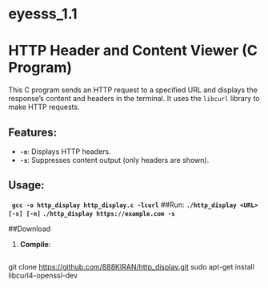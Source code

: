 # eyesss_1.1
# HTTP Header and Content Viewer (C Program)

This C program sends an HTTP request to a specified URL and displays the response’s content and headers in the terminal. It uses the `libcurl` library to make HTTP requests.

## Features:
- **`-n`**: Displays HTTP headers.
- **`-s`**: Suppresses content output (only headers are shown).

## Usage:
**` gcc -o http_display http_display.c -lcurl`**
##Run:
**`./http_display <URL> [-s] [-n]`**
**`./http_display https://example.com -s`**

##Download 
1. **Compile**:
   ```bash
git clone https://github.com/888KIRAN/http_display.git
sudo apt-get install libcurl4-openssl-dev

 

